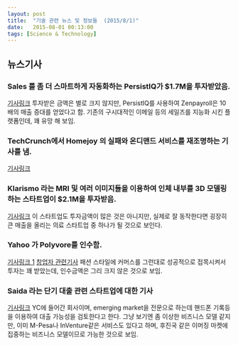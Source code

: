```yaml
---
layout: post
title:  "기술 관련 뉴스 및 정보들  (2015/8/1)"
date:   2015-08-01 00:13:00
tags: [Science & Technology]
---
```


## 뉴스기사 

### Sales 를 좀 더 스마트하게 자동화하는 PersistIQ가 $1.7M을 투자받았음.
[기사링크](http://techcrunch.com/2015/07/30/persistiq-seed-funding/?ncid=rss&cps=gravity_1462_-4224036894386482659)
투자받은 금액은 별로 크지 않지만, PersistIQ를 사용하여 Zenpayroll은 10배의 매출 증대를 얻었다고 함. 기존의 구시대적인 이메일 등의 세일즈를 지능화 시킨 플랫폼인데, 꽤 유망 해 보임.

### TechCrunch에서 Homejoy 의 실패와 온디맨드 서비스를 재조명하는 기사를 냄.
[기사링크](http://techcrunch.com/2015/07/31/why-homejoy-failed-and-the-future-of-the-on-demand-economy)

### Klarismo 라는 MRI 및 여러 이미지들을 이용하여 인체 내부를 3D 모델링하는 스타트업이 $2.1M을 투자받음.
[기사링크](http://techcrunch.com/2015/07/31/klarismo-a-service-that-makes-a-3d-model-of-the-inside-of-your-body-raises-2-1m/?ncid=rss&cps=gravity_1462_7759219178300598384)
이 스타트업도 투자금액이 많은 것은 아니지만, 실제로 잘 동작한다면 굉장히 큰 매출을 올리는 의료 스타트업 중 하나가 될 것으로 보인다.

### Yahoo 가 Polyvore를 인수함.
[기사링크 1](http://techcrunch.com/2015/07/31/yahoo-acquires-polyvore/)
[창업자 관련기사](http://techcrunch.com/2015/07/31/why-polyvores-jess-lee-sold-to-yahoo/?ncid=rss&cps=gravity_1730_-622287509218075661)
패션 스타일에 커머스를 그런대로 성공적으로 접목시켜서 투자는 꽤 받았는데, 인수금액은 그리 크지 않은 것으로 보임.

### Saida 라는 단기 대출 관련 스타트업에 대한 기사
[기사링크](http://techcrunch.com/2015/07/31/saida-tktk/?ncid=rss&cps=gravity_1730_261914722300243813)
YC에 들어간 회사이며, emerging market을 전문으로 하는데 핸드폰 기록등을 이용하여 대출 가능성을 검토한다고 한다. 그냥 보기엔 좀 이상한 비즈니스 모델 같지만, 이미 M-Pesa나 InVenture같은 서비스도 있다고 하며, 후진국 같은 이머징 마켓에 집중하는 비즈니스 모델이므로 가능한 것으로 보임.

